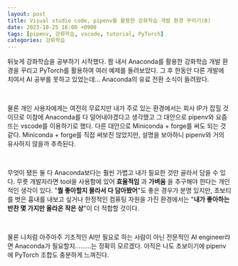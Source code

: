 ```yaml
---
layout: post
title: Visual studio code, pipenv를 활용한 강화학습 개발 환경 꾸리기(0)
date: 2023-10-25 16:00 +0900
tags: [pipenv, 강화학습, vscode, tutorial, PyTorch]
categories: 강화학습
---
```


뒤늦게 강화학습을 공부하기 시작했다.
짬 내서 Anaconda를 활용한 강화학습 개발 환경을 꾸리고 PyTorch를 활용하여 여러 예제를 돌려보았다.
그 후 한동안 다른 개발에 치여서 AI 공부를 못하고 있었는데...
Anaconda의 유료 전환 소식이 들려왔다.

<br>

물론 개인 사용자에게는 여전히 무료지만 내가 주로 있는 환경에서는 회사 IP가 잡힐 것이므로 이참에 Anaconda를 다 덜어내야겠다고 생각했고 그 대안으로 pipenv와 요즘 뜨는 vscode를 이용하기로 했다.
다른 대안으로 Miniconda + forge를 써도 되는 것 같다.
Miniconda + forge를 직접 써보진 않았지만, 설명을 보아하니 pipenv와 거의 유사하지 않을까 추측된다.

<br>

무엇이 됐든 둘 다 Anaconda보다는 훨씬 가볍고 내가 필요한 것만 골라서 담을 수 있다.
무릇 개발자라면 tool을 사용함에 있어 __효율적임__ 과 __가벼움__ 을 추구해야 한다는 개인적인 생각이 있다.
\"__뭘 좋아할지 몰라서 다 담아봤어__\"도 좋은 경우가 분명 있지만, 초보티를 벗은 흉내를 내보고 싶거나 한정적인 컴퓨팅 자원을 가진 환경에서는 \"__내가 좋아하는 반찬 몇 가지만 올라온 작은 상__\"이 더 적합할 것이다.

<br>

물론 나처럼 아주아주 기초적인 AI만 필요로 하는 사람이 아닌 전문적인 AI engineer라면 Anaconda가 필요할지.........는 정확히 모르겠다.
아직은 나도 초보이기에 pipenv에 PyTorch 조합도 충분하게 느껴진다.